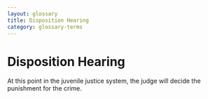 ```yaml
---
layout: glossary
title: Disposition Hearing
category: glossary-terms
---
```


# Disposition Hearing

At this point in the juvenile justice system, the judge will decide the punishment for the crime.